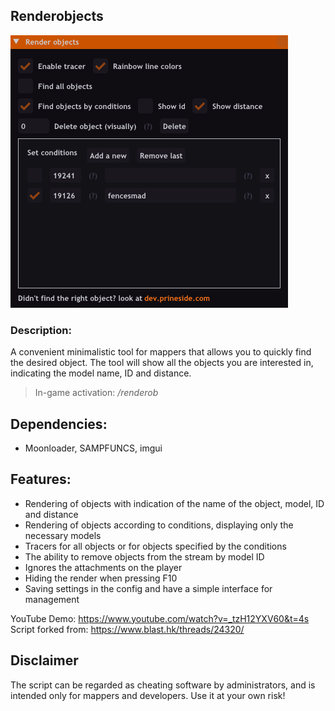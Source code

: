 ## Renderobjects 

![LOGO](https://raw.githubusercontent.com/ins1x/moonloader-scripts/main/renderobjects/demo.png)  

### Description: 

A convenient minimalistic tool for mappers that allows you to quickly find the desired object.
The tool will show all the objects you are interested in, indicating the model name, ID and distance.

> In-game activation: */renderob*

## Dependencies: 
- Moonloader, SAMPFUNCS, imgui  

## Features:
- Rendering of objects with indication of the name of the object, model, ID and distance
- Rendering of objects according to conditions, displaying only the necessary models
- Tracers for all objects or for objects specified by the conditions
- The ability to remove objects from the stream by model ID
- Ignores the attachments on the player
- Hiding the render when pressing F10
- Saving settings in the config and have a simple interface for management

YouTube Demo: https://www.youtube.com/watch?v=_tzH12YXV60&t=4s  
Script forked from: https://www.blast.hk/threads/24320/

## Disclaimer
The script can be regarded as cheating software by administrators, and is intended only for mappers and developers. Use it at your own risk!